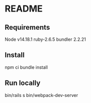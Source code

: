 # README

## Requirements

Node v14.18.1
ruby-2.6.5
bundler 2.2.21

## Install
npm ci
bundle install


## Run locally
bin/rails s
bin/webpack-dev-server
